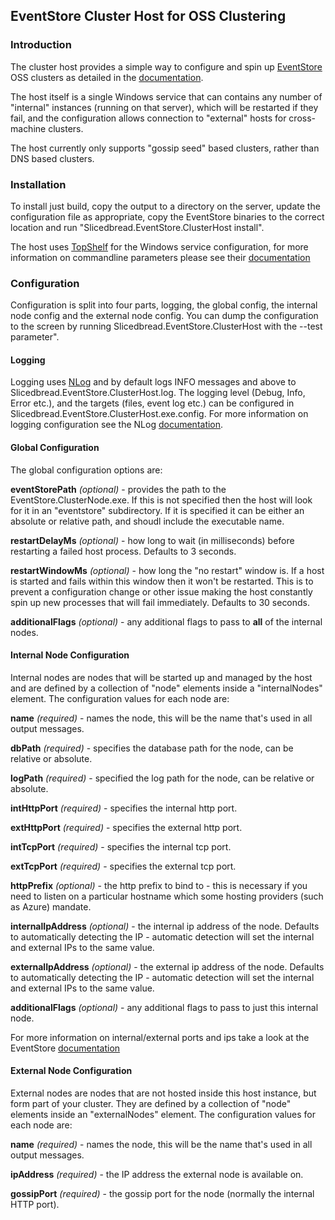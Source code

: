 ## EventStore Cluster Host for OSS Clustering

### Introduction

The cluster host provides a simple way to configure and spin up [EventStore](http://www.geteventstore.com) OSS clusters as detailed in the [documentation](https://github.com/eventstore/eventstore/wiki/Setting-Up-OSS-Cluster). 

The host itself is a single Windows service that can contains any number of "internal" instances (running on that server), which will be restarted if they fail, and the configuration allows connection to "external" hosts for cross-machine clusters.

The host currently only supports "gossip seed" based clusters, rather than DNS based clusters.

### Installation

To install just build, copy the output to a directory on the server, update the configuration file as appropriate, copy the EventStore binaries to the correct location and run "Slicedbread.EventStore.ClusterHost install".

The host uses [TopShelf](http://topshelf-project.com/) for the Windows service configuration, for more information on commandline parameters please see their [documentation](http://docs.topshelf-project.com/en/latest/overview/commandline.html)

### Configuration
Configuration is split into four parts, logging, the global config, the internal node config and the external node config. You can dump the configuration to the screen by running Slicedbread.EventStore.ClusterHost with the --test parameter".

#### Logging

Logging uses [NLog](http://nlog-project.org/) and by default logs INFO messages and above to Slicedbread.EventStore.ClusterHost.log. The logging level (Debug, Info, Error etc.), and the targets (files, event log etc.) can be configured in Slicedbread.EventStore.ClusterHost.exe.config. For more information on logging configuration see the NLog [documentation](https://github.com/nlog/NLog/wiki).

#### Global Configuration
The global configuration options are:

**eventStorePath** *(optional)* - provides the path to the EventStore.ClusterNode.exe. If this is not specified then the host will look for it in an "eventstore" subdirectory. If it is specified it can be either an absolute or relative path, and shoudl include the executable name.

**restartDelayMs** *(optional)* - how long to wait (in milliseconds) before restarting a failed host process. Defaults to 3 seconds.

**restartWindowMs** *(optional)* - how long the "no restart" window is. If a host is started and fails within this window then it won't be restarted. This is to prevent a configuration change or other issue making the host constantly spin up new processes that will fail immediately. Defaults to 30 seconds.

**additionalFlags** *(optional)* - any additional flags to pass to **all** of the internal nodes.

#### Internal Node Configuration
Internal nodes are nodes that will be started up and managed by the host and are defined by a collection of "node" elements inside a "internalNodes" element. The configuration values for each node are:

**name** *(required)* - names the node, this will be the name that's used in all output messages.

**dbPath** *(required)* - specifies the database path for the node, can be relative or absolute.

**logPath** *(required)* - specified the log path for the node, can be relative or absolute.

**intHttpPort** *(required)* - specifies the internal http port.

**extHttpPort** *(required)* - specifies the external http port.

**intTcpPort** *(required)* - specifies the internal tcp port.

**extTcpPort** *(required)* - specifies the external tcp port.

**httpPrefix** *(optional)* - the http prefix to bind to - this is necessary if you need to listen on a particular hostname which some hosting providers (such as Azure) mandate.

**internalIpAddress** *(optional)* - the internal ip address of the node. Defaults to automatically detecting the IP - automatic detection will set the internal and external IPs to the same value.

**externalIpAddress** *(optional)* - the external ip address of the node. Defaults to automatically detecting the IP - automatic detection will set the internal and external IPs to the same value.

**additionalFlags** *(optional)* - any additional flags to pass to just this internal node.

For more information on internal/external ports and ips take a look at the EventStore [documentation](https://github.com/eventstore/eventstore/wiki/Setting-Up-OSS-Cluster)

#### External Node Configuration
External nodes are nodes that are not hosted inside this host instance, but form part of your cluster. They are defined by a collection of "node" elements inside an "externalNodes" element. The configuration values for each node are:

**name** *(required)* - names the node, this will be the name that's used in all output messages.

**ipAddress** *(required)* - the IP address the external node is available on.

**gossipPort** *(required)* - the gossip port for the node (normally the internal HTTP port).


